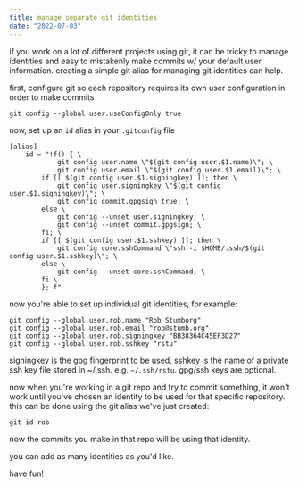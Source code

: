 ```yaml
---
title: manage separate git identities
date: "2022-07-03"
---
```


if you work on a lot of different projects using git, it can be tricky to manage
identities and easy to mistakenly make commits w/ your default user information.
creating a simple git alias for managing git identities can help.

first, configure git so each repository requires its own user configuration in
order to make commits

```shell
git config --global user.useConfigOnly true
```

now, set up an `id` alias in your `.gitconfig` file

```
[alias]
    id = "!f() { \
            git config user.name \"$(git config user.$1.name)\"; \
            git config user.email \"$(git config user.$1.email)\"; \
        if [[ $(git config user.$1.signingkey) ]]; then \
            git config user.signingkey \"$(git config user.$1.signingkey)\"; \
            git config commit.gpgsign true; \
        else \
            git config --unset user.signingkey; \
            git config --unset commit.gpgsign; \
        fi; \
        if [[ $(git config user.$1.sshkey) ]]; then \
            git config core.sshCommand \"ssh -i $HOME/.ssh/$(git config user.$1.sshkey)\"; \
        else \
            git config --unset core.sshCommand; \
        fi \
        }; f"
```

now you're able to set up individual git identities, for example:

```shell
git config --global user.rob.name "Rob Stumborg"
git config --global user.rob.email "rob@stumb.org"
git config --global user.rob.signingkey "BB38364C45EF3D27"
git config --global user.rob.sshkey "rstu"
```

signingkey is the gpg fingerprint to be used, sshkey is the name of a private
ssh key file stored in ~/.ssh. e.g. `~/.ssh/rstu`. gpg/ssh keys are optional.

now when you're working in a git repo and try to commit something, it won't work
until you've chosen an identity to be used for that specific repository. this
can be done using the git alias we've just created:

```
git id rob
```

now the commits you make in that repo will be using that identity.

you can add as many identities as you'd like.

have fun!

